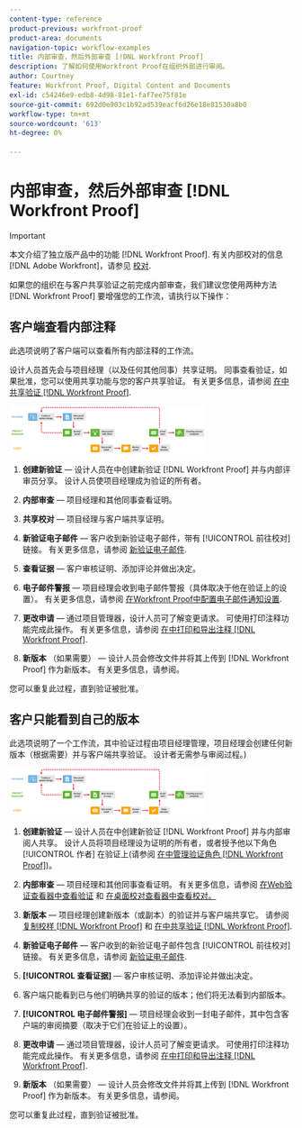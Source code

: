 ```yaml
---
content-type: reference
product-previous: workfront-proof
product-area: documents
navigation-topic: workflow-examples
title: 内部审查，然后外部审查 [!DNL Workfront Proof]
description: 了解如何使用Workfront Proof在组织外部进行审阅。
author: Courtney
feature: Workfront Proof, Digital Content and Documents
exl-id: c54246e9-edb8-4d98-81e1-faf7ee75f81e
source-git-commit: 692d0e903c1b92ad539eacf6d26e18e81530a8b0
workflow-type: tm+mt
source-wordcount: '613'
ht-degree: 0%

---
```


# 内部审查，然后外部审查 [!DNL Workfront Proof]

>[!IMPORTANT]
>
>本文介绍了独立版产品中的功能 [!DNL Workfront Proof]. 有关内部校对的信息 [!DNL Adobe Workfront]，请参见 [校对](../../../review-and-approve-work/proofing/proofing.md).

如果您的组织在与客户共享验证之前完成内部审查，我们建议您使用两种方法 [!DNL Workfront Proof] 要增强您的工作流，请执行以下操作：

## 客户端查看内部注释

此选项说明了客户端可以查看所有内部注释的工作流。

设计人员首先会与项目经理（以及任何其他同事）共享证明。 同事查看验证，如果批准，您可以使用共享功能与您的客户共享验证。 有关更多信息，请参阅 [在中共享验证 [!DNL Workfront Proof]](../../../workfront-proof/wp-work-proofsfiles/share-proofs-and-files/share-proof.md).

![internal_external_-_option_A.png](assets/internal-external---option-a-350x86.png)

1. **创建新验证**  — 设计人员在中创建新验证 [!DNL Workfront Proof] 并与内部评审员分享。 设计人员使项目经理成为验证的所有者。
1. **内部审查**  — 项目经理和其他同事查看证明。
1. **共享校对**  — 项目经理与客户端共享证明。
1. **新验证电子邮件**  — 客户收到新验证电子邮件，带有 [!UICONTROL 前往校对] 链接。 有关更多信息，请参阅 [新验证电子邮件](../../../workfront-proof/wp-emailsntfctns/proof-notifications-and-reminders/new-proof-email.md).

1. **查看证据**  — 客户审核证明、添加评论并做出决定。
1. **电子邮件警报**  — 项目经理会收到电子邮件警报（具体取决于他在验证上的设置）。 有关更多信息，请参阅 [在Workfront Proof中配置电子邮件通知设置](../../../workfront-proof/wp-emailsntfctns/email-alerts/config-email-notification-settings-wp.md).

1. **更改申请**  — 通过项目管理器，设计人员可了解变更请求。 可使用打印注释功能完成此操作。 有关更多信息，请参阅 [在中打印和导出注释 [!DNL Workfront Proof]](../../../workfront-proof/wp-work-proofsfiles/organize-your-work/print-and-export-comments.md).

1. **新版本** （如果需要） — 设计人员会修改文件并将其上传到 [!DNL Workfront Proof] 作为新版本。 有关更多信息，请参阅。

您可以重复此过程，直到验证被批准。

## 客户只能看到自己的版本

此选项说明了一个工作流，其中验证过程由项目经理管理，项目经理会创建任何新版本（根据需要）并与客户端共享验证。 设计者无需参与审阅过程。)

![internal_external_-_option_B.png](assets/internal-external---option-b-350x86.png)

1. **创建新验证**  — 设计人员在中创建新验证 [!DNL Workfront Proof] 并与内部审阅人共享。 设计人员将项目经理设为证明的所有者，或者授予他以下角色 [!UICONTROL 作者] 在验证上(请参阅 [在中管理验证角色 [!DNL Workfront Proof]](../../../workfront-proof/wp-work-proofsfiles/share-proofs-and-files/manage-proof-roles.md))。

1. **内部审查**  — 项目经理和其他同事查看证明。 有关更多信息，请参阅 [在Web验证查看器中查看验证](https://support.workfront.com/hc/en-us/sections/115000275214-Reviewing-Proofs-in-the-Web-Proofing-Viewer) 和 [在桌面校对查看器中查看校对。](https://support.workfront.com/hc/en-us/sections/360000686434-Reviewing-Proofs-in-the-Desktop-Proofing-Viewer)

1. **新版本**  — 项目经理创建新版本（或副本）的验证并与客户端共享它。 请参阅 [复制校样 [!DNL Workfront Proof]](../../../workfront-proof/wp-work-proofsfiles/create-proofs-and-files/copy-proofs.md) 和 [在中共享验证 [!DNL Workfront Proof]](../../../workfront-proof/wp-work-proofsfiles/share-proofs-and-files/share-proof.md).

1. **新验证电子邮件**  — 客户收到的新验证电子邮件包含 [!UICONTROL 前往校对] 链接。 有关更多信息，请参阅 [新验证电子邮件](../../../workfront-proof/wp-emailsntfctns/proof-notifications-and-reminders/new-proof-email.md).

1. **[!UICONTROL 查看证据]**  — 客户审核证明、添加评论并做出决定。
1. 客户端只能看到已与他们明确共享的验证的版本；他们将无法看到内部版本。
1. **[!UICONTROL 电子邮件警报]**  — 项目经理会收到一封电子邮件，其中包含客户端的审阅摘要（取决于它们在验证上的设置）。
1. **更改申请**  — 通过项目管理器，设计人员可了解变更请求。 可使用打印注释功能完成此操作。 有关更多信息，请参阅 [在中打印和导出注释 [!DNL Workfront Proof]](../../../workfront-proof/wp-work-proofsfiles/organize-your-work/print-and-export-comments.md).

1. **新版本** （如果需要） — 设计人员会修改文件并将其上传到 [!DNL Workfront Proof] 作为新版本。 有关更多信息，请参阅。

您可以重复此过程，直到验证被批准。
